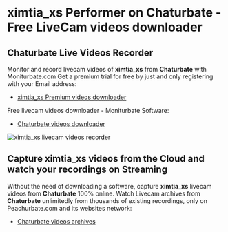 # ximtia_xs Performer on Chaturbate - Free LiveCam videos downloader

## Chaturbate Live Videos Recorder

Monitor and record livecam videos of **ximtia_xs** from **Chaturbate** with Moniturbate.com
Get a premium trial for free by just and only registering with your Email address:
* [ximtia_xs Premium videos downloader](https://moniturbate.com/request-demo-licence-key.html)

Free livecam videos downloader - Moniturbate Software:
* [Chaturbate videos downloader](https://moniturbate.com/moniturbate-download-software.html)

![ximtia_xs livecam videos recorder](https://peachurnet.com/templates/moniturbate-software.png)


## Capture ximtia_xs videos from the Cloud and watch your recordings on Streaming

Without the need of downloading a software, capture **ximtia_xs** livecam videos from **Chaturbate** 100% online.
Watch Livecam archives from **Chaturbate** unlimitedly from thousands of existing recordings, only on Peachurbate.com and its websites network:
* [Chaturbate videos archives](https://peachurnet.com/)